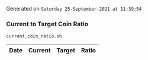 Generated on `Saturday 25-September-2021 at 11:39:54`

### Current to Target Coin Ratio
`current_coin_ratio.sh`

Date|Current|Target|Ratio
---|---|---|---
